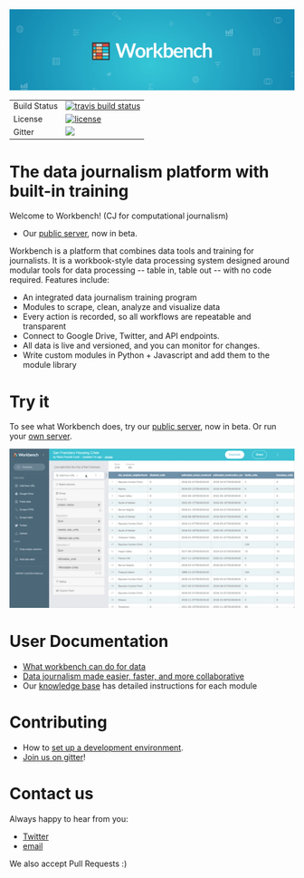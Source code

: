 <div align="center">
  <img src="https://github.com/CJWorkbench/cjworkbench/blob/master/assets/images/banner.jpg"><br>
</div>

<table>

<tr>
  <td>Build Status</td>
  <td>
    <a href="https://travis-ci.org/CJWorkbench/cjworkbench">
    <img src="https://travis-ci.org/CJWorkbench/cjworkbench.svg?branch=master" alt="travis build status" />
    </a>
  </td>
</tr>
<tr>
  <td>License</td>
  <td>
    <a href="https://github.com/cjworkbench/cjworkbench/blob/master/LICENSE">
    <img src="https://img.shields.io/badge/license-AGPL-blue.svg" alt="license" />
    </a>
  </td>
</tr>
<tr>
	<td>Gitter</td>
	<td>
		<a href="https://gitter.im/workbenchdata/Lobby">
		<img src="https://badges.gitter.im/Join%20Chat.svg"
	</a>
	</td>
</tr>
</table>


#  The data journalism platform with built-in training

Welcome to Workbench! (CJ for computational journalism)

- Our [public server](http://workbenchdata.com), now in beta.

Workbench is a platform that combines data tools and training for journalists. It is a workbook-style data processing system designed around modular tools for data processing -- table in, table out -- with no code required. Features include:

- An integrated data journalism training program
- Modules to scrape, clean, analyze and visualize data
- Every action is recorded, so all workflows are repeatable and transparent
- Connect to Google Drive, Twitter, and API endpoints.
- All data is live and versioned, and you can monitor for changes.
- Write custom modules in Python + Javascript and add them to the module library

# Try it

To see what Workbench does, try our [public server](http://workbenchdata.org), now in beta. Or run your [own server](https://github.com/jstray/cjworkbench/wiki/Deployment).

<div align="center">
  <img src="https://github.com/CJWorkbench/cjworkbench/blob/master/assets/images/demoSignup.gif"><br>
</div>

# User Documentation

- [What workbench can do for data](https://medium.com/@Workbench/what-workbench-can-do-for-data-c8534384c978)
- [Data journalism made easier, faster, and more collaborative](https://medium.com/@Workbench/data-journalism-made-easier-faster-and-more-collaborative-e33081bf0080)
- Our [knowledge base](http://help.cjworkbench.org/) has detailed instructions for each module

# Contributing

- How to [set up a development environment](https://github.com/jstray/cjworkbench/wiki/Setting-up-a-development-environment).
- [Join us on gitter](https://gitter.im/workbenchdata/Lobby)!

# Contact us
Always happy to hear from you:
 - [Twitter](https://twitter.com/workbenchdata)
 - [email](mailto:hello@workbenchdata.org)

 We also accept Pull Requests :)
